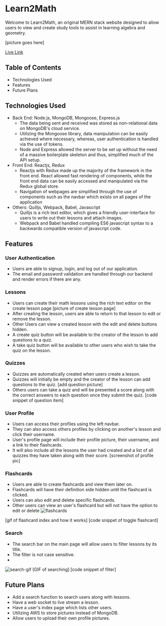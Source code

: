 # Learn2Math

Welcome to Learn2Math, an original MERN stack website designed to allow users to view and create study tools
to assist in learning algebra and geometry.

[picture goes here]

[Live Link](https://learn2math.herokuapp.com/#/)

## Table of Contents
* Technologies Used
* Features
* Future Plans

## Technologies Used
* Back End: Node.js, MongoDB, Mongoose, Express.js
  * The data being sent and received was stored as non-relational data on MongoDB's cloud service.
  * Utilizing the Mongoose library, data manipulation can be easily achieved where necessary, whereas, user authentication is
    handled via the use of tokens.
  * Node and Express allowed the server to be set up without the need of a massive boilerplate skeleton
    and thus, simplified much of the API setup.
* Front End: Reactjs, Redux
  * Reactjs with Redux made up the majority of the framework in the front end. React allowed fast rendering of components,
    while the front end data can be easily accessed and manipulated via the Redux global store.
  * Navigation of webpages are simplified through the use of components such as the navbar which exists on all pages of 
    the application
* Others: Quilljs, Webpack, Babel, Javascript
  * Quilljs is a rich text editor, which gives a friendly user-interface for users to write out their lessons and attach images.
  * Webpack and Babel handled compiling ES6 javascript syntax to a backwards compatible version of javascript code.

## Features

### User Authentication
* Users are able to signup, login, and log out of our application.
* The email and password validation are handled through our backend and render errors if there are any.

### Lessons
* Users can create their math lessons using the rich text editor on the create lesson page
[picture of create lesson page]
* After creating the lesson, users are able to return to that lesson to edit or remove the lesson.
* Other Users can view a created lesson with the edit and delete buttons hidden.
* A create quiz button will be available to the creator of the lesson to add questions to a quiz.
* A take quiz button will be available to other users who wish to take the quiz on the lesson.

### Quizzes
* Quizzes are automatically created when users create a lesson.
* Quizzes will initially be empty and the creator of the lesson can add questions to the quiz.
[add question picture]
* Others users can take a quiz and will be presented a score along with the correct answers to
  each question once they submit the quiz.
[code snippet of question item]
  

### User Profile
* Users can access their profiles using the left navbar.
* They can also access others profiles by clicking on another's lesson and click their username.
* User's profile page will include their profile picture, their username, and a link to their flashcards.
* It will also include all the lessons the user had created and a list of all quizzes they have taken along with their score.
[screenshot of profile pic]

### Flashcards
* Users are able to create flashcards and view them later on.
* Flashcards will have their definition side hidden until the flashcard is clicked.
* Users can also edit and delete specific flashcards.
* Other users can view an user's flashcard but will not have the option to edit or delete
![flashcards](https://user-images.githubusercontent.com/59910096/170572201-42fbf81a-005e-4b9d-a39e-e19e50b52cf8.gif)


[gif of flashcard index and how it works]
[code snippet of toggle flashcard]

### Search
* The search bar on the main page will allow users to filter lessons by its title.
* The filter is not case sensitive.
* 
![search-gif](https://user-images.githubusercontent.com/59910096/170565977-9f76f24b-2e4e-4f81-844f-5bf404b7d25e.gif)
[GIF of searching]
[code snippet of filter]

## Future Plans
* Add a search function to search users along with lessons.
* Have a web socket to live stream a lesson.
* Have a user's index page which lists other users.
* Utilizing AWS to store pictures instead of MongoDB.
* Allow users to upload their own profile pictures.


